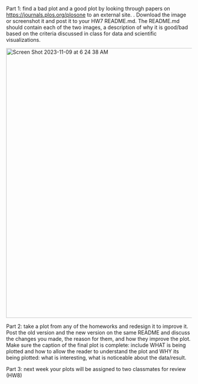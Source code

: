 Part 1: find a bad plot and a good plot by looking through papers on https://journals.plos.org/plosone to an external site.
.   Download the image or screenshot it and post it to your HW7 README.md. The README.md should contain each of the two images, a description of why it is good/bad based on the criteria discussed in class for data and scientific visualizations.

<img width="732" alt="Screen Shot 2023-11-09 at 6 24 38 AM" src="https://github.com/fedhere/FDSFE_FBianco/assets/1696902/b35f5fd6-4594-4223-bc4c-9edd49ca91e6">

Part 2: take a plot from any of the homeworks and redesign it to improve it. Post the old version and the new version on the same README and discuss the changes you made, the reason for them, and how they improve the plot. Make sure the caption of the final plot is complete: include WHAT is being plotted and how to allow the reader to understand the plot and WHY its being plotted: what is interesting, what is noticeable about the data/result.


Part 3: next week your plots will be assigned to two classmates for review (HW8)
